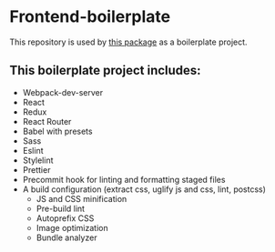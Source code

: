 # Frontend-boilerplate

This repository is used by [this package](https://github.com/kiyutink/bp-cli) as a boilerplate project.

## This boilerplate project includes:

- Webpack-dev-server
- React
- Redux
- React Router
- Babel with presets
- Sass
- Eslint
- Stylelint
- Prettier
- Precommit hook for linting and formatting staged files
- A build configuration (extract css, uglify js and css, lint, postcss)
  - JS and CSS minification
  - Pre-build lint
  - Autoprefix CSS
  - Image optimization
  - Bundle analyzer